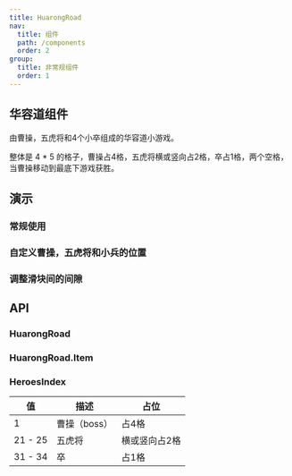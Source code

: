 ```yaml
---
title: HuarongRoad
nav:
  title: 组件
  path: /components
  order: 2
group:
  title: 非常规组件
  order: 1
---
```


## 华容道组件

由曹操，五虎将和4个小卒组成的华容道小游戏。

整体是 4 * 5 的格子，曹操占4格，五虎将横或竖向占2格，卒占1格，两个空格，当曹操移动到最底下游戏获胜。

## 演示

### 常规使用

<code src="../demo/huarong-road/demo1.tsx"></code>

### 自定义曹操，五虎将和小兵的位置

<code src="../demo/huarong-road/demo2.tsx"></code>

### 调整滑块间的间隙

<code src="../demo/huarong-road/demo3.tsx"></code>

## API

### HuarongRoad

<API id="HuarongRoad"></API>

### HuarongRoad.Item

<API id="HuarongRoadItem"></API>

### HeroesIndex

|  值    | 描述         | 占位         |
|  ----  | ----        | ----        |
|   1    | 曹操（boss） | 占4格        |
| 21 - 25 | 五虎将      | 横或竖向占2格 |
| 31 - 34 | 卒         | 占1格        |